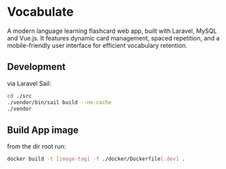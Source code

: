 # Vocabulate
A modern language learning flashcard web app, built with Laravel, MySQL and Vue.js. It features dynamic card management, spaced repetition, and a mobile-friendly user interface for efficient vocabulary retention.

## Development
via Laravel Sail:
```bash
cd ./src
./vendor/bin/sail build --no-cache
./vendor

```


## Build App image
from the dir root run:

```bash
docker build -t [image-tag] -f ./docker/Dockerfile[.dev] .
```
